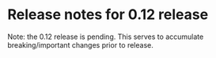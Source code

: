 # Release notes for 0.12 release

Note: the 0.12 release is pending.  This serves to accumulate breaking/important changes prior to release.

